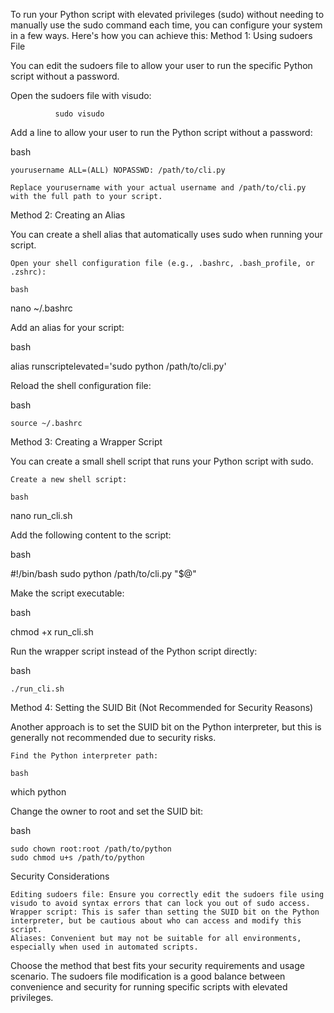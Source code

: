 To run your Python script with elevated privileges (sudo) without needing to manually use the sudo command each time, you can configure your system in a few ways. Here's how you can achieve this:
Method 1: Using sudoers File

You can edit the sudoers file to allow your user to run the specific Python script without a password.

Open the sudoers file with visudo:
         
              sudo visudo

Add a line to allow your user to run the Python script without a password:

bash

    yourusername ALL=(ALL) NOPASSWD: /path/to/cli.py

    Replace yourusername with your actual username and /path/to/cli.py with the full path to your script.

Method 2: Creating an Alias

You can create a shell alias that automatically uses sudo when running your script.

    Open your shell configuration file (e.g., .bashrc, .bash_profile, or .zshrc):

    bash

nano ~/.bashrc

Add an alias for your script:

bash

alias runscriptelevated='sudo python /path/to/cli.py'

Reload the shell configuration file:

bash

    source ~/.bashrc

Method 3: Creating a Wrapper Script

You can create a small shell script that runs your Python script with sudo.

    Create a new shell script:

    bash

nano run_cli.sh

Add the following content to the script:

bash

#!/bin/bash
sudo python /path/to/cli.py "$@"

Make the script executable:

bash

chmod +x run_cli.sh

Run the wrapper script instead of the Python script directly:

bash

    ./run_cli.sh

Method 4: Setting the SUID Bit (Not Recommended for Security Reasons)

Another approach is to set the SUID bit on the Python interpreter, but this is generally not recommended due to security risks.

    Find the Python interpreter path:

    bash

which python

Change the owner to root and set the SUID bit:

bash

    sudo chown root:root /path/to/python
    sudo chmod u+s /path/to/python

Security Considerations

    Editing sudoers file: Ensure you correctly edit the sudoers file using visudo to avoid syntax errors that can lock you out of sudo access.
    Wrapper script: This is safer than setting the SUID bit on the Python interpreter, but be cautious about who can access and modify this script.
    Aliases: Convenient but may not be suitable for all environments, especially when used in automated scripts.

Choose the method that best fits your security requirements and usage scenario. The sudoers file modification is a good balance between convenience and security for running specific scripts with elevated privileges.
